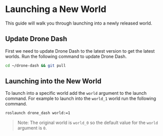 # Launching a New World
This guide will walk you through launching into a newly released world.

## Update Drone Dash
First we need to update Drone Dash to the latest version to get the latest worlds. Run the following command to update Drone Dash.
```bash
cd ~/drone-dash && git pull
```

## Launching into the New World
To launch into a specific world add the `world` argument to the launch command. For example to launch into the `world_1` world run the following command.
```bash
roslaunch drone_dash world:=1
```

> Note: The original world is `world_0` so the default value for the `world` argument is `0`.